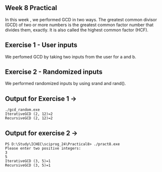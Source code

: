 ## Week 8 Practical 

In  this week , we performed GCD in two ways.
The greatest common divisor (GCD) of two or more numbers is the greatest common factor number that divides them, exactly. It is also called the highest common factor (HCF).

## Exercise 1 - User inputs

We perfomed GCD by taking two inputs from the user for a and b.

## Exercise 2 - Randomized inputs

We performed randomized inputs by using srand and rand().

## Output for Exercise 1 ->
``` Shell
./gcd_random.exe
IterativeGCD (2, 12)=2
RecursiveGCD (2, 12)=2
```
## Output for exercise 2 ->
``` Shell
PS D:\Study\ICHEC\sciprog_24\Practical8> ./pract8.exe
Please enter two positive integers: 
3
5
IterativeGCD (3, 5)=1
RecursiveGCD (3, 5)=1
```